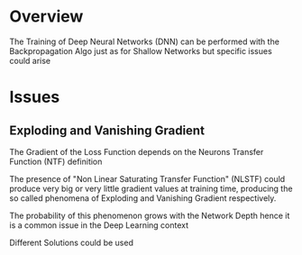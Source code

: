 
# Overview 

The Training of Deep Neural Networks (DNN) can be performed with the Backpropagation Algo just as for Shallow Networks but specific issues could arise 



# Issues 

## Exploding and Vanishing Gradient 

The Gradient of the Loss Function depends on the Neurons Transfer Function (NTF) definition 

The presence of "Non Linear Saturating Transfer Function" (NLSTF) could produce very big or very little gradient values at training time, producing the so called phenomena of Exploding and Vanishing Gradient respectively. 

The probability of this phenomenon grows with the Network Depth hence it is a common issue in the Deep Learning context 

Different Solutions could be used 











